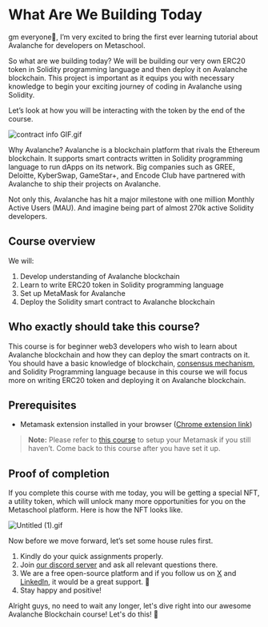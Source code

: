 # What Are We Building Today

gm everyone🌈, I’m very excited to bring the first ever learning tutorial about Avalanche for developers on Metaschool.

So what are we building today? We will be building our very own ERC20 token in Solidity programming language and then deploy it on Avalanche blockchain. This project is important as it equips you with necessary knowledge to begin your exciting journey of coding in Avalanche using Solidity.

Let’s look at how you will be interacting with the token by the end of the course.

![contract info GIF.gif](https://github.com/0xmetaschool/Learning-Projects/blob/main/assests_for_all/assets_for_Avalanche_c1/What%20Are%20We%20Building%20Today/contract_info_GIF.gif?raw=true)

Why Avalanche? Avalanche is a blockchain platform that rivals the Ethereum blockchain. It supports smart contracts written in Solidity programming language to run dApps on its network. Big companies such as GREE, Deloitte, KyberSwap, GameStar+, and Encode Club have partnered with Avalanche to ship their projects on Avalanche.

Not only this, Avalanche has hit a major milestone with one million Monthly Active Users (MAU). And imagine being part of almost 270k active Solidity developers.

## Course overview

We will:

1. Develop understanding of Avalanche blockchain
2. Learn to write ERC20 token in Solidity programming language
3. Set up MetaMask for Avalanche
4. Deploy the Solidity smart contract to Avalanche blockchain

## Who exactly should take this course?

This course is for beginner web3 developers who wish to learn about Avalanche blockchain and how they can deploy the smart contracts on it. You should have a basic knowledge of blockchain, [consensus mechanism](https://metaschool.so/articles/consensus-mechanism-meaning/), and Solidity Programming language because in this course we will focus more on writing ERC20 token and deploying it on Avalanche blockchain.

## Prerequisites

- Metamask extension installed in your browser ([Chrome extension link](https://chrome.google.com/webstore/detail/metamask/nkbihfbeogaeaoehlefnkodbefgpgknn))

> **Note:** Please refer to [this course](https://metaschool.so/courses/understand-and-setup-metamask-account) to setup your Metamask if you still haven’t. Come back to this course after you have set it up.

## Proof of completion

If you complete this course with me today, you will be getting a special NFT, a utility token, which will unlock many more opportunities for you on the Metaschool platform. Here is how the NFT looks like.

![Untitled (1).gif](https://github.com/0xmetaschool/Learning-Projects/blob/main/assests_for_all/course%20NFT.gif?raw=true>)


Now before we move forward, let’s set some house rules first.
1. Kindly do your quick assignments properly.
2. Join [our discord server](https://discord.gg/vbVMUwXWgc) and ask all relevant questions there.
3. We are a free open-source platform and if you follow us on [X](https://bit.ly/aval-course-twitter) and [LinkedIn](https://bit.ly/aval-course-linkedin), it would be a great support.  🫣
4. Stay happy and positive!



Alright guys, no need to wait any longer, let's dive right into our awesome Avalanche Blockchain course! Let's do this! 🙌

